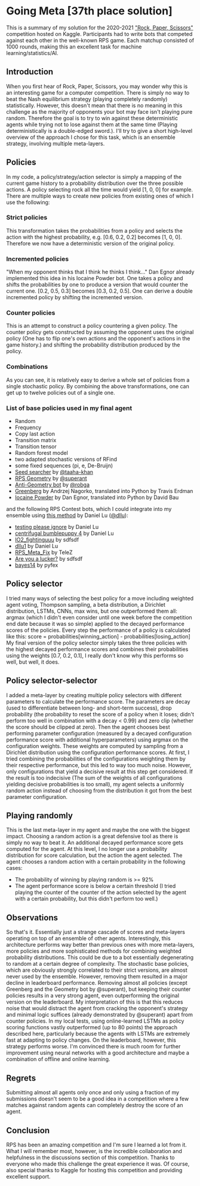 # Going Meta [37th place solution]
This is a summary of my solution for the 2020-2021 ["Rock, Paper, Scissors"](https://www.kaggle.com/c/rock-paper-scissors) competition hosted on Kaggle. Participants had to write bots that competed against each other in the well-known RPS game. Each matchup consisted of 1000 rounds, making this an excellent task for machine learning/statistics/AI.

## Introduction
When you first hear of Rock, Paper, Scissors, you may wonder why this is an interesting game for a computer competition. There is simply no way to beat the Nash equilibrium strategy (playing completely randomly) statistically. However, this doesn't mean that there is no meaning in this challenge as the majority of opponents your bot may face isn't playing pure random. Therefore the goal is to try to win against these deterministic agents while trying not to lose against them at the same time (Playing deterministically is a double-edged sword.). I'll try to give a short high-level overview of the approach I chose for this task, which is an ensemble strategy, involving multiple meta-layers.

## Policies
In my code, a policy/strategy/action selector is simply a mapping of the current game history to a probability distribution over the three possible actions. A policy selecting rock all the time would yield [1, 0, 0] for example. There are multiple ways to create new policies from existing ones of which I use the following:

### Strict policies
This transformation takes the probabilities from a policy and selects the action with the highest probability, e.g. [0.6, 0.2, 0.2] becomes [1, 0, 0]. Therefore we now have a deterministic version of the original policy.

### Incremented policies
"When my opponent thinks that I think he thinks I think..."
Dan Egnor already implemented this idea in his Iocaine Powder bot. One takes a policy and shifts the probabilities by one to produce a version that would counter the current one. [0.2, 0.5, 0.3] becomes [0.3, 0.2, 0.5]. One can derive a double incremented policy by shifting the incremented version.

### Counter policies
This is an attempt to construct a policy countering a given policy. The counter policy gets constructed by assuming the opponent uses the original policy (One has to flip one's own actions and the opponent's actions in the game history.) and shifting the probability distribution produced by the policy.

### Combinations
As you can see, it is relatively easy to derive a whole set of policies from a single stochastic policy. By combining the above transformations, one can get up to twelve policies out of a single one.

### List of base policies used in my final agent
* Random
* Frequency
* Copy last action
* Transition matrix
* Transition tensor
* Random forest model
* two adapted stochastic versions of RFind
* some fixed sequences (pi, e, De-Bruijn)
* [Seed searcher](https://www.kaggle.com/taahakhan/rps-cracking-random-number-generators) by [@taaha-khan](https://github.com/taaha-khan)
* [RPS Geometry](https://www.kaggle.com/superant/rps-geometry-silver-rank-by-minimal-logic) by [@superant](https://www.kaggle.com/superant)
* [Anti-Geometry bot](https://www.kaggle.com/robga/beating-geometry-bot/output) by [@robga](https://www.kaggle.com/robga)
* [Greenberg](https://github.com/erdman/roshambo) by Andrzej Nagorko, translated into Python by Travis Erdman
* [Iocaine Powder](http://davidbau.com/downloads/rps/rps-iocaine.py) by Dan Egnor, translated into Python by David Bau

and the following RPS Contest bots, which I could integrate into my ensemble using [this method](https://www.kaggle.com/purplepuppy/running-rpscontest-bots) by Daniel Lu ([@dllu](https://github.com/dllu)):
* [testing please ignore](http://www.rpscontest.com/entry/342001) by Daniel Lu
* [centrifugal bumblepuppy 4](http://www.rpscontest.com/entry/161004) by Daniel Lu
* [IO2_fightinguuu](http://www.rpscontest.com/entry/885001) by sdfsdf
* [dllu1](http://www.rpscontest.com/entry/498002) by Daniel Lu
* [RPS_Meta_Fix](http://www.rpscontest.com/entry/5649874456412160) by TeleZ
* [Are you a lucker?](http://www.rpscontest.com/entry/892001) by sdfsdf
* [bayes14](http://www.rpscontest.com/entry/202003) by pyfex

## Policy selector
I tried many ways of selecting the best policy for a move including weighted agent voting, Thompson sampling, a beta distribution, a Dirichlet distribution, LSTMs, CNNs, max wins, but one outperformed them all: argmax (which I didn't even consider until one week before the competition end date because it was so simple) applied to the decayed performance scores of the policies. Every step the performance of a policy is calculated like this: score = probabilities[winning_action] - probabilities[losing_action] 
My final version of the policy selector simply takes the three policies with the highest decayed performance scores and combines their probabilities using the weights [0.7, 0.2, 0.1], I really don't know why this performs so well, but well, it does.

## Policy selector-selector
I added a meta-layer by creating multiple policy selectors with different parameters to calculate the performance score. The parameters are decay (used to differentiate between long- and short-term success), drop probability (the probability to reset the score of a policy when it loses; didn't perform too well in combination with a decay < 0.99) and zero clip (whether the score should be clipped at zero). Then the agent chooses best performing parameter configuration (measured by a decayed configuration performance score with additional hyperparameters) using argmax on the configuration weights. These weights are computed by sampling from a Dirichlet distribution using the configuration performance scores. At first, I tried combining the probabilities of the configurations weighting them by their respective performance, but this led to way too much noise. However, only configurations that yield a decisive result at this step get considered.
If the result is too indecisive (The sum of the weights of all configurations yielding decisive probabilities is too small), my agent selects a uniformly random action instead of choosing from the distribution it got from the best parameter configuration.

## Playing randomly
This is the last meta-layer in my agent and maybe the one with the biggest impact. Choosing a random action is a great defensive tool as there is simply no way to beat it. An additional decayed performance score gets computed for the agent. At this level, I no longer use a probability distribution for score calculation, but the action the agent selected.
The agent chooses a random action with a certain probability in the following cases:
* The probability of winning by playing random is >= 92%
* The agent performance score is below a certain threshold (I tried playing the counter of the counter of the action selected by the agent with a certain probability, but this didn't perform too well.)

## Observations
So that's it. Essentially just a strange cascade of scores and meta-layers operating on top of an ensemble of other agents. Interestingly, this architecture performs way better than previous ones with more meta-layers, more policies and more sophisticated methods for combining weighted probability distributions. This could be due to a bot essentially degenerating to random at a certain degree of complexity.
The stochastic base policies, which are obviously strongly correlated to their strict versions, are almost never used by the ensemble. However, removing them resulted in a major decline in leaderboard performance.
Removing almost all policies (except Greenberg and the Geometry bot by @superant), but keeping their counter policies results in a very strong agent, even outperforming the original version on the leaderboard. My interpretation of this is that this reduces noise that would distract the agent from cracking the opponent's strategy and minimal logic suffices (already demonstrated by @superant) apart from counter policies.
In my local tests, using online-learned LSTMs as policy scoring functions vastly outperformed (up to 80 points) the approach described here, particularly because the agents with LSTMs are extremely fast at adapting to policy changes. On the leaderboard, however, this strategy performs worse. I'm convinced there is much room for further improvement using neural networks with a good architecture and maybe a combination of offline and online learning.

## Regrets
Submitting almost all agents only once and only using a fraction of my submissions doesn't seem to be a good idea in a competition where a few matches against random agents can completely destroy the score of an agent.

## Conclusion
RPS has been an amazing competition and I'm sure I learned a lot from it. What I will remember most, however, is the incredible collaboration and helpfulness in the discussions section of this competition. Thanks to everyone who made this challenge the great experience it was. Of course, also special thanks to Kaggle for hosting this competition and providing excellent support.